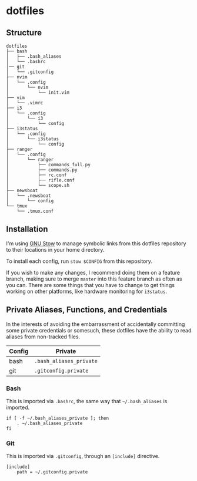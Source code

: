 # dotfiles

## Structure
```
dotfiles
├── bash
│   ├── .bash_aliases
│   └── .bashrc
│── git
│   └── .gitconfig
├── nvim
│   └── .config
│       └── nvim
│           └── init.vim
├── vim
│   └── .vimrc
├── i3
│   └── .config
│       └── i3
│           └── config
├── i3status
│   └── .config
│       └── i3status
│           └── config
├── ranger
│   └── .config
│       └── ranger
│           ├── commands_full.py
│           ├── commands.py
│           ├── rc.conf
│           ├── rifle.conf
│           └── scope.sh
├── newsboat
│   └── .newsboat
│       └── config
└── tmux
    └── .tmux.conf
```

## Installation
I'm using [GNU Stow](https://www.gnu.org/software/stow/) to manage symbolic links from this dotfiles repository to their locations in your home directory.

To install each config, run `stow $CONFIG` from this repository.

If you wish to make any changes, I recommend doing them on a feature branch, making sure to merge `master` into this feature branch as often as you can. There are some things that you have to change to get things working on other platforms, like hardware monitoring for `i3status`.

## Private Aliases, Functions, and Credentials
In the interests of avoiding the embarrassment of accidentally committing some private credentials or somesuch, these dotfiles have the ability to read aliases from non-tracked files.

| Config | Private                 |
| ------ | ----------------------- |
| bash   | `.bash_aliases_private` |
| git    | `.gitconfig.private`    |

### Bash
This is imported via `.bashrc`, the same way that `~/.bash_aliases` is imported.

```
if [ -f ~/.bash_aliases_private ]; then
    . ~/.bash_aliases_private
fi
```

### Git
This is imported via `.gitconfig`, through an `[include]` directive.

```
[include]
    path = ~/.gitconfig.private
```
